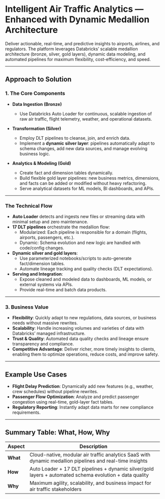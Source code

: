 # Intelligent Air Traffic Analytics — Enhanced with Dynamic Medallion Architecture


Deliver actionable, real-time, and predictive insights to airports, airlines, and regulators. The platform leverages Databricks’ scalable medallion architecture (bronze, silver, gold layers), dynamic data modeling, and automated pipelines for maximum flexibility, cost-efficiency, and speed.

---

## Approach to Solution

### 1. The Core Components

- **Data Ingestion (Bronze)**
  - Use Databricks Auto Loader for continuous, scalable ingestion of raw air traffic, flight telemetry, weather, and operational datasets.

- **Transformation (Silver)**
  - Employ DLT pipelines to cleanse, join, and enrich data.
  - Implement a **dynamic silver layer**: pipelines automatically adapt to schema changes, add new data sources, and manage evolving business logic.

- **Analytics & Modeling (Gold)**
  - Create fact and dimension tables dynamically.
  - Build flexible gold layer pipelines: new business metrics, dimensions, and facts can be added or modified without heavy refactoring.
  - Serve analytical datasets for ML models, BI dashboards, and APIs.

---

### The Technical Flow

- **Auto Loader** detects and ingests new files or streaming data with minimal setup and zero maintenance.
- **17 DLT pipelines** orchestrate the medallion flow:
  - Modularized: Each pipeline is responsible for a domain (flights, airports, passengers, etc.).
  - Dynamic: Schema evolution and new logic are handled with code/config changes.
- **Dynamic silver and gold layers**:
  - Use parameterized notebooks/scripts to auto-generate fact/dimension tables.
  - Automate lineage tracking and quality checks (DLT expectations).
- **Serving and Integration**:
  - Expose cleaned and modeled data to dashboards, ML models, or external systems via APIs.
  - Provide real-time and batch data products.

---

### 3. Business Value

- **Flexibility**: Quickly adapt to new regulations, data sources, or business needs without massive rewrites.
- **Scalability**: Handle increasing volumes and varieties of data with Databricks’ managed infrastructure.
- **Trust & Quality**: Automated data quality checks and lineage ensure transparency and compliance.
- **Competitive Advantage**: Deliver richer, more timely insights to clients, enabling them to optimize operations, reduce costs, and improve safety.

---

## Example Use Cases

- **Flight Delay Prediction**: Dynamically add new features (e.g., weather, crew schedules) without pipeline rewrites.
- **Passenger Flow Optimization**: Analyze and predict passenger congestion using real-time, gold-layer fact tables.
- **Regulatory Reporting**: Instantly adapt data marts for new compliance requirements.

---

## Summary Table: What, How, Why

| Aspect     | Description                                                                                                   |
|------------|--------------------------------------------------------------------------------------------------------------|
| **What**   | Cloud-native, modular air traffic analytics SaaS with dynamic medallion pipelines and real-time insights     |
| **How**    | Auto Loader + 17 DLT pipelines + dynamic silver/gold layers + automated schema evolution + data quality      |
| **Why**    | Maximum agility, scalability, and business impact for air traffic stakeholders                               |

